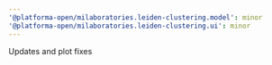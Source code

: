 ```yaml
---
'@platforma-open/milaboratories.leiden-clustering.model': minor
'@platforma-open/milaboratories.leiden-clustering.ui': minor
---
```


Updates and plot fixes
